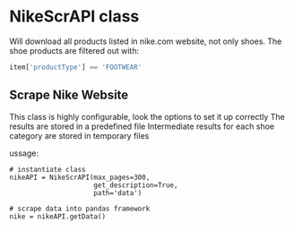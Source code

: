 # NikeScrAPI class

Will download all products listed in nike.com website, not only shoes. 
The shoe products are filtered out with:

```python
item['productType'] == 'FOOTWEAR'
```

## Scrape Nike Website

This class is highly configurable, look the options to set it up correctly
The results are stored in a predefined file
Intermediate results for each shoe category are stored in temporary files

ussage:

```
# instantiate class
nikeAPI = NikeScrAPI(max_pages=300,
                     get_description=True,
                     path='data')
                   
# scrape data into pandas framework
nike = nikeAPI.getData()
```
